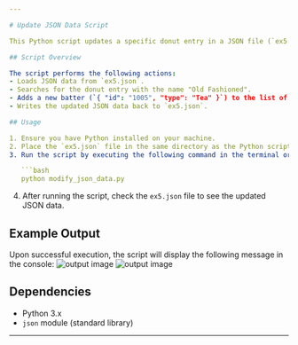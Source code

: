 ```yaml
---

# Update JSON Data Script

This Python script updates a specific donut entry in a JSON file (`ex5.json`) by adding a new batter to the "Old Fashioned" donut.

## Script Overview

The script performs the following actions:
- Loads JSON data from `ex5.json`.
- Searches for the donut entry with the name "Old Fashioned".
- Adds a new batter (`{ "id": "1005", "type": "Tea" }`) to the list of batters for the "Old Fashioned" donut.
- Writes the updated JSON data back to `ex5.json`.

## Usage

1. Ensure you have Python installed on your machine.
2. Place the `ex5.json` file in the same directory as the Python script (`modify_json_data.py`).
3. Run the script by executing the following command in the terminal or command prompt:

   ```bash
   python modify_json_data.py
   ```

4. After running the script, check the `ex5.json` file to see the updated JSON data.

## Example Output

Upon successful execution, the script will display the following message in the console:
<img src="https://lh3.google.com/u/0/d/1kpXf3dI2kCil4XSuhHw4DMBzw19yH6N7=w2000-h2062-iv1" class="a-b-ta-Ua" alt="output image" aria-hidden="true" style="opacity: 1;">
<img src="file://https://drive.google.com/file/d/1kpXf3dI2kCil4XSuhHw4DMBzw19yH6N7/view?usp=sharing" alt="output image"/>



## Dependencies

- Python 3.x
- `json` module (standard library)

---
```

